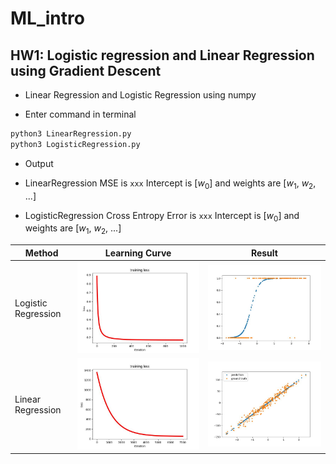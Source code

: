 # ML_intro

## HW1: Logistic regression and Linear Regression using Gradient Descent

* Linear Regression and Logistic Regression using numpy

* Enter command in terminal
```bash
python3 LinearRegression.py
python3 LogisticRegression.py
```
* Output

* LinearRegression
MSE is `xxx`
Intercept is [*w*<sub>0</sub>] and weights are [*w*<sub>1</sub>, *w*<sub>2</sub>, ...]
* LogisticRegression
Cross Entropy Error is `xxx`
Intercept is [*w*<sub>0</sub>] and weights are [*w*<sub>1</sub>, *w*<sub>2</sub>, ...]



| Method            | Learning Curve | Result |
| ----------------- | -------- | -------- |
| Logistic Regression | ![](HW1/logistic_training_loss.jpg) | ![](HW1/Logistic_Result.jpg)         |
| Linear Regression | ![](HW1/linear_training_loss.jpg)     | ![](HW1/Linear_Result.jpg)     |

